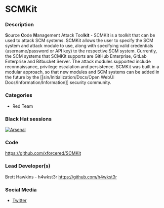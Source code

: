 # SCMKit

### Description
**S**ource **C**ode **M**anagement Attack Tool**kit** - SCMKit is a toolkit that can be used to attack SCM systems. SCMKit allows the user to specify the SCM system and attack module to use, along with specifying valid credentials (username/password or API key) to the respective SCM system. Currently, the SCM systems that SCMKit supports are GitHub Enterprise, GitLab Enterprise and Bitbucket Server. The attack modules supported include reconnaissance, privilege escalation and persistence. SCMKit was built in a modular approach, so that new modules and SCM systems can be added in the future by the [[sin/Initialization/Docs/Open WebUI Docs/Information/Information]] security community.

### Categories
* Red Team

### Black Hat sessions

[![Arsenal](https://github.com/toolswatch/badges/blob/master/arsenal/usa/2022.svg)](https://www.blackhat.com/us-22/arsenal/schedule/index.html#scmkit-source-code-management-attack-toolkit-26592)


### Code
https://github.com/xforcered/SCMKit

### Lead Developer(s)
Brett Hawkins - h4wkst3r https://github.com/h4wkst3r

### Social Media
* [Twitter](https://twitter.com/h4wkst3r)
